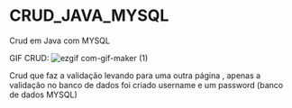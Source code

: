 # CRUD_JAVA_MYSQL
Crud em Java com MYSQL  

GIF CRUD:
![ezgif com-gif-maker (1)](https://user-images.githubusercontent.com/126752400/226792851-f3b5f356-abee-4898-8a10-75d4df5b584e.gif)

Crud que faz a validação  levando para uma outra página , apenas a validação no banco de dados foi criado username e um password (banco de dados MYSQL)

